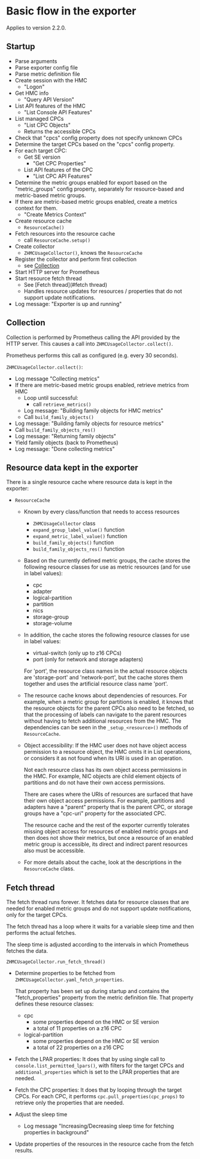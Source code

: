 # Basic flow in the exporter

Applies to version 2.2.0.

## Startup

* Parse arguments
* Parse exporter config file
* Parse metric definition file
* Create session with the HMC
  - "Logon"
* Get HMC info
  - "Query API Version"
* List API features of the HMC
  - "List Console API Features"
* List managed CPCs
  - "List CPC Objects"
  - Returns the accessible CPCs
* Check that "cpcs" config property does not specify unknown CPCs
* Determine the target CPCs based on the "cpcs" config property.
* For each target CPC:
  * Get SE version
    - "Get CPC Properties"
  * List API features of the CPC
    - "List CPC API Features"
* Determine the metric groups enabled for export based on the "metric_groups"
  config property, separately for resource-based and metric-based metric groups.
* If there are metric-based metric groups enabled, create a metrics context
  for them.
  - "Create Metrics Context"
* Create resource cache
  - `ResourceCache()`
* Fetch resources into the resource cache
  - call `ResourceCache.setup()`
* Create collector
  - `ZHMCUsageCollector()`, knows the `ResourceCache`
* Register the collector and perform first collection
  - see [Collection](#collection)
* Start HTTP server for Prometheus
* Start resource fetch thread
  - See [Fetch thread](#fetch thread)
  - Handles resource updates for resources / properties that do not support
    update notifications.
* Log message: "Exporter is up and running"

## Collection

Collection is performed by Prometheus calling the API provided by the
HTTP server. This causes a call into `ZHMCUsageCollector.collect()`.

Prometheus performs this call as configured (e.g. every 30 seconds).

`ZHMCUsageCollector.collect()`:

* Log message "Collecting metrics"
* If there are metric-based metric groups enabled, retrieve metrics from HMC
  * Loop until successful:
    - call `retrieve_metrics()`
  * Log message: "Building family objects for HMC metrics"
  * Call `build_family_objects()`
* Log message: "Building family objects for resource metrics"
* Call `build_family_objects_res()`
* Log message: "Returning family objects"
* Yield family objects (back to Prometheus)
* Log message: "Done collecting metrics"

## Resource data kept in the exporter

There is a single resource cache where resource data is kept in the exporter:

* `ResourceCache`

  - Known by every class/function that needs to access resources

    - `ZHMCUsageCollector` class
    - `expand_group_label_value()` function
    - `expand_metric_label_value()` function
    - `build_family_objects()` function
    - `build_family_objects_res()` function

  - Based on the currently defined metric groups, the cache stores the following
    resource classes for use as metric resources (and for use in label values):

    - cpc
    - adapter
    - logical-partition
    - partition
    - nics
    - storage-group
    - storage-volume

  - In addition, the cache stores the following resource classes for use in
    label values:

    - virtual-switch (only up to z16 CPCs)
    - port (only for network and storage adapters)

    For 'port', the resource class names in the actual resource objects are
    'storage-port' and 'network-port', but the cache stores them together
    and uses the artificial resource class name 'port'.

  - The resource cache knows about dependencies of resources. For example,
    when a metric group for partitions is enabled, it knows that the resource
    objects for the parent CPCs also need to be fetched, so that the processing
    of labels can navigate to the parent resources without having to fetch
    additional resources from the HMC. The dependencies can be seen in the
    `_setup_<resource>()` methods of `ResourceCache`.

  - Object accessibility: If the HMC user does not have object access permission
    to a resource object, the HMC omits it in List operations, or considers
    it as not found when its URI is used in an operation.

    Not each resource class has its own object access permissions in the HMC.
    For example, NIC objects are child element objects of partitions and do
    not have their own access permissions.

    There are cases where the URIs of resources are surfaced that have their
    own object access permissions. For example, partitions and adapters
    have a "parent" property that is the parent CPC, or storage groups have
    a "cpc-uri" property for the associated CPC.

    The resource cache and the rest of the exporter currently tolerates missing
    object access for resources of enabled metric groups and then does not show
    their metrics, but once a resource of an enabled metric group is accessible,
    its direct and indirect parent resources also must be accessible.

  - For more details about the cache, look at the descriptions in the
    `ResourceCache` class.

## Fetch thread

The fetch thread runs forever. It fetches data for resource classes that
are needed for enabled metric groups and do not support update notifications,
only for the target CPCs.

The fetch thread has a loop where it waits for a variable sleep time
and then performs the actual fetches.

The sleep time is adjusted according to the intervals in which Prometheus
fetches the data.

`ZHMCUsageCollector.run_fetch_thread()`

* Determine properties to be fetched from `ZHMCUsageCollector.yaml_fetch_properties`.

  That property has been set up during startup and contains the "fetch_properties"
  property from the metric definition file.
  That property defines these resource classes:
  - cpc
    - some properties depend on the HMC or SE version
    - a total of 11 properties on a z16 CPC
  - logical-partition
    - some properties depend on the HMC or SE version
    - a total of 22 properties on a z16 CPC

* Fetch the LPAR properties:
  It does that by using single call to `console.list_permitted_lpars()`,
  with filters for the target CPCs and `additional_properties` which is set to
  the LPAR properties that are needed.

* Fetch the CPC properties:
  It does that by looping through the target CPCs. For each CPC, it
  performs `cpc.pull_properties(cpc_props)` to retrieve only the properties
  that are needed.

* Adjust the sleep time
  - Log message "Increasing/Decreasing sleep time for fetching properties in background"

* Update properties of the resources in the resource cache from the fetch results.
